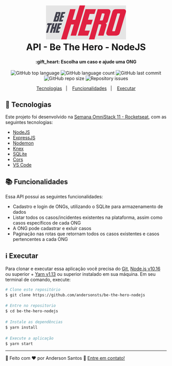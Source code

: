 <h1 align="center">
    <img alt="Be the Hero" src="./logo.png" />
    <br />
    API - Be The Hero - NodeJS
</h1>

<h4 align="center">
  :gift_heart: Escolha um caso e ajude uma ONG
</h4>

<p align="center">
  <img alt="GitHub top language" src="https://img.shields.io/github/languages/count/andersonsts/be-the-hero-nodejs">

  <img alt="GitHub language count" src="https://img.shields.io/github/languages/top/andersonsts/be-the-hero-nodejs">

  <img alt="GitHub last commit" src="https://img.shields.io/github/last-commit/andersonsts/be-the-hero-nodejs">

  <img alt="GitHub repo size" src="https://img.shields.io/github/repo-size/andersonsts/be-the-hero-nodejs">  

  <img alt="Repository issues" src="https://img.shields.io/github/issues/andersonsts/be-the-hero-nodejs">
</p>

<p align="center">
  <a href="#rocket-tecnologias">Tecnologias</a>&nbsp;&nbsp;&nbsp;|&nbsp;&nbsp;&nbsp;
  <a href="#books-funcionalidades">Funcionalidades</a>&nbsp;&nbsp;&nbsp;|&nbsp;&nbsp;&nbsp;
  <a href="#information_source-executar">Executar</a>
</p>

## :rocket: Tecnologias

Este projeto foi desenvolvido na [Semana OmniStack 11 - Rocketseat](https://rocketseat.com.br/week/inscricao/11.0), com as seguintes tecnologias:

-  [NodeJS](https://nodejs.org/en/)
-  [ExpressJS](https://expressjs.com/)
-  [Nodemon](https://nodemon.io/)
-  [Knex](http://knexjs.org/)
-  [SQLite](https://www.sqlite.org/index.html)
-  [Cors](https://github.com/expressjs/cors)
-  [VS Code][vc] 

## :books: Funcionalidades

Essa API possui as seguintes funcionalidades:

- Cadastro e login de ONGs, utilizando o SQLite para armazenamento de dados
- Listar todos os casos/incidentes existentes na plataforma, assim como casos específicos de cada ONG
- A ONG pode cadastrar e exluir casos 
- Paginação nas rotas que retornam todos os casos existentes e casos pertencentes a cada ONG

## :information_source: Executar

Para clonar e executar essa aplicação você precisa do [Git](https://git-scm.com), [Node.js v10.16][nodejs] ou superior + [Yarn v1.13][yarn] ou superior instalado em sua máquina. Em seu terminal de comando, execute:

```bash
# Clone este repositório
$ git clone https://github.com/andersonsts/be-the-hero-nodejs

# Entre no repositorio
$ cd be-the-hero-nodejs

# Instale as dependências
$ yarn install

# Execute a aplicação
$ yarn start
```

---

:rocket: Feito com ♥ por Anderson Santos :wave: [Entre em contato!](https://www.linkedin.com/in/andersonst-dev)


[nodejs]: https://nodejs.org/
[yarn]: https://yarnpkg.com/
[vc]: https://code.visualstudio.com/
[vceditconfig]: https://marketplace.visualstudio.com/items?itemName=EditorConfig.EditorConfig
[vceslint]: https://marketplace.visualstudio.com/items?itemName=dbaeumer.vscode-eslint


